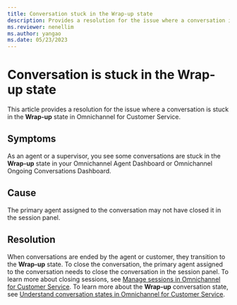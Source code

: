 ```yaml
---
title: Conversation stuck in the Wrap-up state
description: Provides a resolution for the issue where a conversation is stuck in the Wrap-up state in Omnichannel for Customer Service.
ms.reviewer: nenellim
ms.author: yangao
ms.date: 05/23/2023
---
```

# Conversation is stuck in the Wrap-up state

This article provides a resolution for the issue where a conversation is stuck in the **Wrap-up** state in Omnichannel for Customer Service.

## Symptoms

As an agent or a supervisor, you see some conversations are stuck in the **Wrap-up** state in your Omnichannel Agent Dashboard or Omnichannel Ongoing Conversations Dashboard.

## Cause

The primary agent assigned to the conversation may not have closed it in the session panel.

## Resolution

When conversations are ended by the agent or customer, they transition to the **Wrap-up** state. To close the conversation, the primary agent assigned to the conversation needs to close the conversation in the session panel. To learn more about closing sessions, see [Manage sessions in Omnichannel for Customer Service](/dynamics365/customer-service/oc-manage-sessions). To learn more about the **Wrap-up** conversation state, see [Understand conversation states in Omnichannel for Customer Service](/dynamics365/customer-service/oc-conversation-state#wrap-up).
